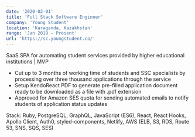 ```yaml
---
date: '2020-02-01'
title: 'Full Stack Software Enginner'
company: 'Young Student'
location: 'Karaganda, Kazakhstan'
range: 'Jan 2019 – Present'
url: 'https://sc.youngstudent.co/'
---
```


SaaS SPA for automating student services provided by higher educational institutions | MVP

- Cut up to 3 months of working time of students and SSC specialists by processing over three thousand applications through the service
- Setup KendoReact PDF to generate pre-filled application document ready to be downloaded as a file with .pdf extension
- Approved for Amazon SES quota for sending automated emails to notify students of application status updates

Stack: Ruby, PostgreSQL, GraphQL, JavaScript (ES6), React, React Hooks, Apollo Client, Auth0, styled-components, Netlify, AWS (ELB, S3, RDS, Route 53, SNS, SQS, SES)

